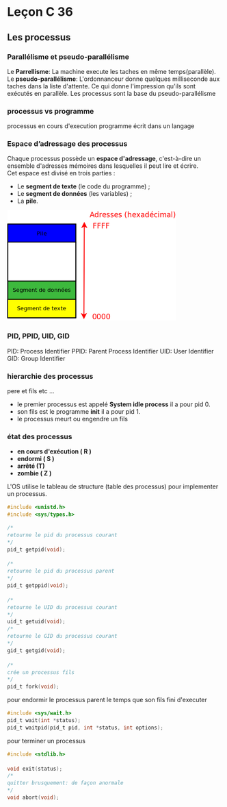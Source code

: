 # Leçon C 36
## Les processus

### Parallélisme et pseudo-parallélisme
Le **Parrellisme**: La machine execute les taches en même temps(parallèle). 
Le **pseudo-parallélisme**: L'ordonnanceur donne quelques milliseconde aux taches dans la liste d'attente. Ce qui donne l'impression qu'ils sont exécutés en parallèle. 
Les processus sont la base du pseudo-parallélisme
### processus vs programme

processus en cours d'execution
programme écrit dans un langage

### Espace d’adressage des processus

Chaque processus possède un  **espace d'adressage**, c'est-à-dire un ensemble d'adresses mémoires dans lesquelles il peut lire et écrire.  
Cet espace est divisé en trois parties :
* Le  **segment de texte**  (le code du programme) ;
* Le  **segment de données**  (les variables) ;
* La  **pile**.

![](../images/processus.png)

### PID, PPID, UID, GID
PID: Process Identifier
PPID: Parent Process Identifier
UID: User Identifier
GID: Group Identifier

### hierarchie des processus
pere et fils etc ...
* le premier processus est appelé **System idle process** il a pour pid 0.
* son fils est le programme **init** il a pour pid 1.
* le processus meurt ou engendre un fils

### état des processus
-   **en cours d'exécution ( R )**
-   **endormi  ( S )**
-   **arrêté (T)** 
-   **zombie ( Z )** 

L'OS utilise le tableau de structure (table des processus) pour implementer un processus.

```c
#include <unistd.h>
#include <sys/types.h>
```

```c
/*
retourne le pid du processus courant
*/
pid_t getpid(void);

/*
retourne le pid du processus parent 
*/
pid_t getppid(void);

/*
retourne le UID du processus courant
*/
uid_t getuid(void);
/*
retourne le GID du processus courant
*/
gid_t getgid(void);

/*
crée un processus fils 
*/
pid_t fork(void);
```
pour endormir le processus parent le temps que son fils fini d'executer
```c
#include <sys/wait.h>
pid_t wait(int *status);
pid_t waitpid(pid_t pid, int *status, int options);
```
pour terminer un processus
``` c
#include <stdlib.h>

void exit(status);
/*
quitter brusquement: de façon anormale
*/
void abort(void);

```

